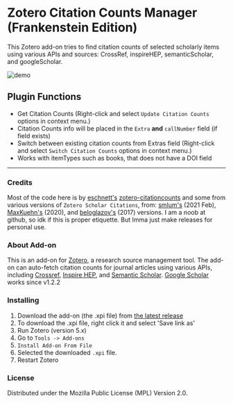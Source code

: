 # Zotero Citation Counts Manager (Frankenstein Edition)

This Zotero add-on tries to find citation counts of selected scholarly items using various APIs and sources:  CrossRef, inspireHEP, semanticScholar, and googleScholar.

![demo](https://i.imgur.com/90RwZt7.gif)

## Plugin Functions
- Get Citation Counts (Right-click and select `Update Citation Counts` options in context menu.)
- Citation Counts info will be placed in the `Extra` **and** `callNumber` field (if field exists)
- Switch between existing citation counts from Extras field (Right-click and select `Switch Citation Counts` options in context menu.)
- Works with itemTypes such as books, that does not have a DOI field


---
### Credits
Most of the code here is by [eschnett's](https://github.com/eschnett/) [zotero-citationcounts](https://github.com/eschnett/zotero-citationcounts) and some from various versions of `Zotero Scholar Citations`, from: [smlum's](https://github.com/smlum/zotero-scholar-citations) (2021 Feb), [MaxKuehn's](https://github.com/MaxKuehn/zotero-scholar-citations/) (2020), and [beloglazov's](https://github.com/beloglazov/zotero-scholar-citations) (2017) versions.
I am a noob at github, so idk if this is proper etiquette. But Imma just make releases for personal use.

### About Add-on
This is an add-on for [Zotero](https://www.zotero.org), a research source management tool. The add-on can auto-fetch citation counts for journal articles using various APIs, including [Crossref](https://www.crossref.org), [Inspire
HEP](https://inspirehep.net),<!-- [NASA/ADS](https://ui.adsabs.harvard.edu), --> and [Semantic Scholar](https://www.semanticscholar.org).
[Google Scholar](https://scholar.google.com) works since v1.2.2



### Installing

1. Download the add-on (the .xpi file) from [the latest release](https://github.com/welpdx/zotero-citationcounts/releases)
2. To download the .xpi file, right click it and select 'Save link as'
3. Run Zotero (version 5.x)
4. Go to `Tools -> Add-ons`
5. `Install Add-on From File`
6. Selected the downloaded `.xpi` file.
7. Restart Zotero


### License
Distributed under the Mozilla Public License (MPL) Version 2.0.
